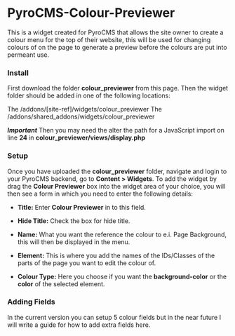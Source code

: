 PyroCMS-Colour-Previewer
========================

This is a widget created for PyroCMS that allows the site owner to create a colour menu for the top of their website, this will be used for changing colours of on the page to generate a preview before the colours are put into permeant use. 

### Install

First download the folder **colour_previewer** from this page. Then the widget folder should be added in one of the following locations:

The /addons/[site-ref]/widgets/colour_previewer
The /addons/shared_addons/widgets/colour_previewer

***Important***
Then you may need the alter the path for a JavaScript import on line **24** in **colour_previewer/views/display.php**

### Setup

Once you have uploaded the **colour_previewer** folder, navigate and login to your PyroCMS backend, go to **Content > Widgets**. To add the widget by drag the **Colour Previewer** box into the widget area of your choice, you will then see a form in which you need to enter the following details:

* **Title:** Enter **Colour Previewer** in to this field.

* **Hide Title:** Check the box for hide title.

* **Name:** What you want the reference the colour to e.i. Page Background, this will then be displayed in the menu.

* **Element:** This is where you add the names of the IDs/Classes of the parts of the page you want to edit the colour of.

* **Colour Type:** Here you choose if you want the **background-color** or the **color** of the selected element.


### Adding Fields
In the current version you can setup 5 colour fields but in the near future I will write a guide for how to add extra fields here.